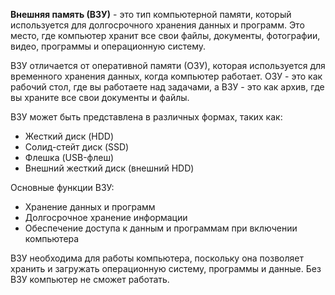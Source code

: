 **Внешняя память (ВЗУ)** - это тип компьютерной памяти, который используется для долгосрочного хранения данных и программ. Это место, где компьютер хранит все свои файлы, документы, фотографии, видео, программы и операционную систему.

ВЗУ отличается от оперативной памяти (ОЗУ), которая используется для временного хранения данных, когда компьютер работает. ОЗУ - это как рабочий стол, где вы работаете над задачами, а ВЗУ - это как архив, где вы храните все свои документы и файлы.

ВЗУ может быть представлена в различных формах, таких как:

- Жесткий диск (HDD)
- Солид-стейт диск (SSD)
- Флешка (USB-флеш)
- Внешний жесткий диск (внешний HDD)

Основные функции ВЗУ:

- Хранение данных и программ
- Долгосрочное хранение информации
- Обеспечение доступа к данным и программам при включении компьютера

ВЗУ необходима для работы компьютера, поскольку она позволяет хранить и загружать операционную систему, программы и данные. Без ВЗУ компьютер не сможет работать.
